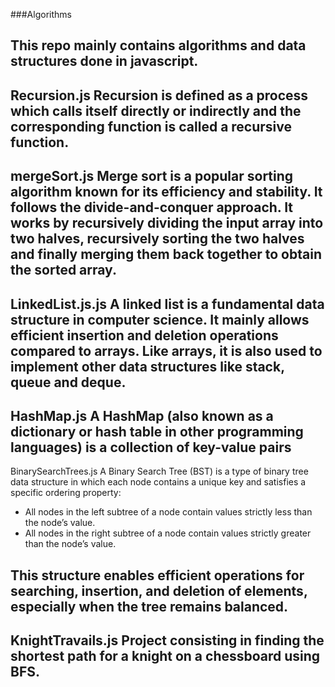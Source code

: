 ###Algorithms

This repo mainly contains algorithms and data structures done in javascript.
---

Recursion.js
Recursion is defined as a process which calls itself directly or indirectly and the corresponding function is called a recursive function.
---

mergeSort.js
Merge sort is a popular sorting algorithm known for its efficiency and stability. It follows the divide-and-conquer approach. It works by recursively dividing the input array into two halves, recursively sorting the two halves and finally merging them back together to obtain the sorted array. 
---

LinkedList.js.js
A linked list is a fundamental data structure in computer science. It mainly allows efficient insertion and deletion operations compared to arrays. Like arrays, it is also used to implement other data structures like stack, queue and deque. 
---

HashMap.js
A HashMap (also known as a dictionary or hash table in other programming languages) is a collection of key-value pairs 
---

BinarySearchTrees.js
A Binary Search Tree (BST) is a type of binary tree data structure in which each node contains a unique key and satisfies a specific ordering property:

  - All nodes in the left subtree of a node contain values strictly less than the node’s value.
  - All nodes in the right subtree of a node contain values strictly greater than the node’s value.

This structure enables efficient operations for searching, insertion, and deletion of elements, especially when the tree remains balanced.
---

KnightTravails.js
Project consisting in finding the shortest path for a knight on a chessboard using BFS.
---

